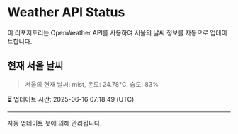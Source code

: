 
# Weather API Status

이 리포지토리는 OpenWeather API를 사용하여 서울의 날씨 정보를 자동으로 업데이트합니다.

## 현재 서울 날씨
> 서울의 현재 날씨: mist, 온도: 24.78°C, 습도: 83%

⏳ 업데이트 시간: 2025-06-16 07:18:49 (UTC)

---
자동 업데이트 봇에 의해 관리됩니다.
